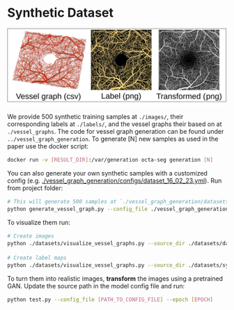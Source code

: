 # Synthetic Dataset
<div style="text-align:center">
    <img src="../images/dataset.svg">
</div>

We provide 500 synthetic training samples at `./images/`, their corresponding labels at `./labels/`, and the vessel graphs their based on at `./vessel_graphs`. The code for vessel graph generation can be found under `../vessel_graph_generation`. To generate [N] new samples as used in the paper use the docker script:
```sh
docker run -v [RESULT_DIR]:/var/generation octa-seg generation [N]
``` 

You can also generate your own synthetic samples with a customized config (e.g. [./vessel_graph_generation/configs/dataset_16_02_23.yml](./vessel_graph_generation/configs/dataset_16_02_23.yml)). Run from project folder:
```sh
# This will generate 500 samples at `./vessel_graph_generation/datasets/dataset_16_02_23/`
python generate_vessel_graph.py --config_file ./vessel_graph_generation/configs/dataset_16_02_23.yml --num_samples 500
```

To visualize them run:
```sh
# Create images
python ./datasets/visualize_vessel_graphs.py --source_dir ./datasets/dataset_16_02_23 --out_dir ./datasets/dataset_16_02_23_png --factor 4

# Create label maps
python ./datasets/visualize_vessel_graphs.py --source_dir ./datasets/synth_csv --out_dir ./datasets/dataset_16_02_23_label_png --factor 16 --binarize
```

To turn them into realistic images, **transform** the images using a pretrained GAN. Update the source path in the model config file and run:
```sh
python test.py --config_file [PATH_TO_CONFIG_FILE] --epoch [EPOCH]
```
